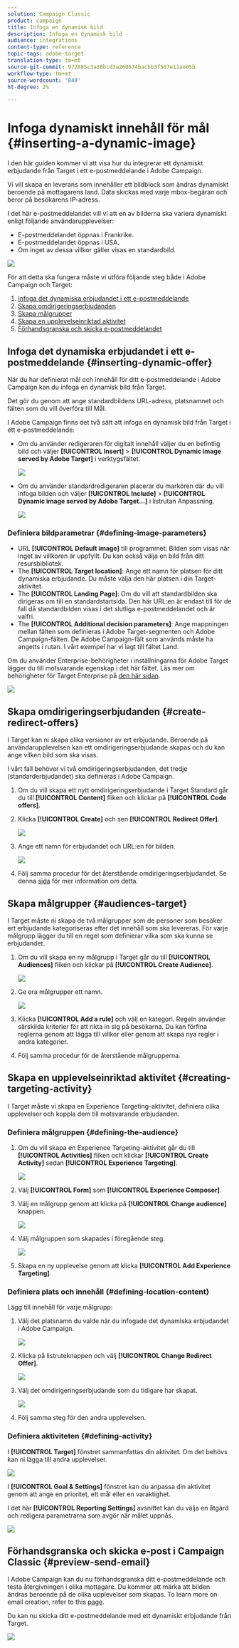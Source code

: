 ```yaml
---
solution: Campaign Classic
product: campaign
title: Infoga en dynamisk bild
description: Infoga en dynamisk bild
audience: integrations
content-type: reference
topic-tags: adobe-target
translation-type: tm+mt
source-git-commit: 972885c3a38bcd3a260574bacbb3f507e11ae05b
workflow-type: tm+mt
source-wordcount: '849'
ht-degree: 2%

---
```



# Infoga dynamiskt innehåll för mål {#inserting-a-dynamic-image}

I den här guiden kommer vi att visa hur du integrerar ett dynamiskt erbjudande från Target i ett e-postmeddelande i Adobe Campaign.

Vi vill skapa en leverans som innehåller ett bildblock som ändras dynamiskt beroende på mottagarens land. Data skickas med varje mbox-begäran och beror på besökarens IP-adress.

I det här e-postmeddelandet vill vi att en av bilderna ska variera dynamiskt enligt följande användarupplevelser:

* E-postmeddelandet öppnas i Frankrike.
* E-postmeddelandet öppnas i USA.
* Om inget av dessa villkor gäller visas en standardbild.

![](assets/target_4.png)

För att detta ska fungera måste vi utföra följande steg både i Adobe Campaign och Target:

1. [Infoga det dynamiska erbjudandet i ett e-postmeddelande](../../integrations/using/inserting-a-dynamic-image.md#inserting-dynamic-offer)
1. [Skapa omdirigeringserbjudanden](../../integrations/using/inserting-a-dynamic-image.md#create-redirect-offers)
1. [Skapa målgrupper](../../integrations/using/inserting-a-dynamic-image.md#audiences-target)
1. [Skapa en upplevelseinriktad aktivitet](../../integrations/using/inserting-a-dynamic-image.md#creating-targeting-activity)
1. [Förhandsgranska och skicka e-postmeddelandet](../../integrations/using/inserting-a-dynamic-image.md#preview-send-email)

## Infoga det dynamiska erbjudandet i ett e-postmeddelande {#inserting-dynamic-offer}

När du har definierat mål och innehåll för ditt e-postmeddelande i Adobe Campaign kan du infoga en dynamisk bild från Target.

Det gör du genom att ange standardbildens URL-adress, platsnamnet och fälten som du vill överföra till Mål.

I Adobe Campaign finns det två sätt att infoga en dynamisk bild från Target i ett e-postmeddelande:

* Om du använder redigeraren för digitalt innehåll väljer du en befintlig bild och väljer **[!UICONTROL Insert]** > **[!UICONTROL Dynamic image served by Adobe Target]** i verktygsfältet.

   ![](assets/target_5.png)

* Om du använder standardredigeraren placerar du markören där du vill infoga bilden och väljer **[!UICONTROL Include]** > **[!UICONTROL Dynamic image served by Adobe Target...]** i listrutan Anpassning.

   ![](assets/target_12.png)

### Definiera bildparametrar {#defining-image-parameters}

* URL **[!UICONTROL Default image]** till programmet: Bilden som visas när inget av villkoren är uppfyllt. Du kan också välja en bild från ditt resursbibliotek.
* The **[!UICONTROL Target location]**: Ange ett namn för platsen för ditt dynamiska erbjudande. Du måste välja den här platsen i din Target-aktivitet.
* The **[!UICONTROL Landing Page]**: Om du vill att standardbilden ska dirigeras om till en standardstartsida. Den här URL:en är endast till för de fall då standardbilden visas i det slutliga e-postmeddelandet och är valfri.
* The **[!UICONTROL Additional decision parameters]**: Ange mappningen mellan fälten som definieras i Adobe Target-segmenten och Adobe Campaign-fälten. De Adobe Campaign-fält som används måste ha angetts i rutan. I vårt exempel har vi lagt till fältet Land.

Om du använder Enterprise-behörigheter i inställningarna för Adobe Target lägger du till motsvarande egenskap i det här fältet. Läs mer om behörigheter för Target Enterprise på [den här sidan](https://docs.adobe.com/content/help/en/target/using/administer/manage-users/enterprise/properties-overview.html).

![](assets/target_13.png)

## Skapa omdirigeringserbjudanden {#create-redirect-offers}

I Target kan ni skapa olika versioner av ert erbjudande. Beroende på användarupplevelsen kan ett omdirigeringserbjudande skapas och du kan ange vilken bild som ska visas.

I vårt fall behöver vi två omdirigeringserbjudanden, det tredje (standarderbjudandet) ska definieras i Adobe Campaign.

1. Om du vill skapa ett nytt omdirigeringserbjudande i Target Standard går du till **[!UICONTROL Content]** fliken och klickar på **[!UICONTROL Code offers]**.

1. Klicka **[!UICONTROL Create]** och sen **[!UICONTROL Redirect Offer]**.

   ![](assets/target_9.png)

1. Ange ett namn för erbjudandet och URL:en för bilden.

   ![](assets/target_6.png)

1. Följ samma procedur för det återstående omdirigeringserbjudandet. Se denna [sida](https://docs.adobe.com/help/en/target/using/experiences/offers/offer-redirect.html) för mer information om detta.

## Skapa målgrupper {#audiences-target}

I Target måste ni skapa de två målgrupper som de personer som besöker ert erbjudande kategoriseras efter det innehåll som ska levereras. För varje målgrupp lägger du till en regel som definierar vilka som ska kunna se erbjudandet.

1. Om du vill skapa en ny målgrupp i Target går du till **[!UICONTROL Audiences]** fliken och klickar på **[!UICONTROL Create Audience]**.

   ![](assets/audiences_1.png)

1. Ge era målgrupper ett namn.

   ![](assets/audiences_2.png)

1. Klicka **[!UICONTROL Add a rule]** och välj en kategori. Regeln använder särskilda kriterier för att rikta in sig på besökarna. Du kan förfina reglerna genom att lägga till villkor eller genom att skapa nya regler i andra kategorier.

1. Följ samma procedur för de återstående målgrupperna.

## Skapa en upplevelseinriktad aktivitet {#creating-targeting-activity}

I Target måste vi skapa en Experience Targeting-aktivitet, definiera olika upplevelser och koppla dem till motsvarande erbjudanden.

### Definiera målgruppen {#defining-the-audience}

1. Om du vill skapa en Experience Targeting-aktivitet går du till **[!UICONTROL Activities]** fliken och klickar **[!UICONTROL Create Activity]** sedan **[!UICONTROL Experience Targeting]**.

   ![](assets/target_10.png)

1. Välj **[!UICONTROL Form]** som **[!UICONTROL Experience Composer]**.

1. Välj en målgrupp genom att klicka på **[!UICONTROL Change audience]** knappen.

   ![](assets/target_10_2.png)

1. Välj målgruppen som skapades i föregående steg.

   ![](assets/target_10_3.png)

1. Skapa en ny upplevelse genom att klicka **[!UICONTROL Add Experience Targeting]**.

### Definiera plats och innehåll {#defining-location-content}

Lägg till innehåll för varje målgrupp:

1. Välj det platsnamn du valde när du infogade det dynamiska erbjudandet i Adobe Campaign.

   ![](assets/target_15.png)

1. Klicka på listruteknappen och välj **[!UICONTROL Change Redirect Offer]**.

   ![](assets/target_content.png)

1. Välj det omdirigeringserbjudande som du tidigare har skapat.

   ![](assets/target_content_2.png)

1. Följ samma steg för den andra upplevelsen.

### Definiera aktiviteten {#defining-activity}

I **[!UICONTROL Target]** fönstret sammanfattas din aktivitet. Om det behövs kan ni lägga till andra upplevelser.

![](assets/target_experience.png)

I **[!UICONTROL Goal & Settings]** fönstret kan du anpassa din aktivitet genom att ange en prioritet, ett mål eller en varaktighet.

I det här **[!UICONTROL Reporting Settings]** avsnittet kan du välja en åtgärd och redigera parametrarna som avgör när målet uppnås.

![](assets/target_experience_2.png)

## Förhandsgranska och skicka e-post i Campaign Classic {#preview-send-email}

I Adobe Campaign kan du nu förhandsgranska ditt e-postmeddelande och testa återgivningen i olika mottagare. Du kommer att märka att bilden ändras beroende på de olika upplevelser som skapas. To learn more on email creation, refer to this [page](../../delivery/using/defining-the-email-content.md).

Du kan nu skicka ditt e-postmeddelande med ett dynamiskt erbjudande från Target.

![](assets/target_20.png)
